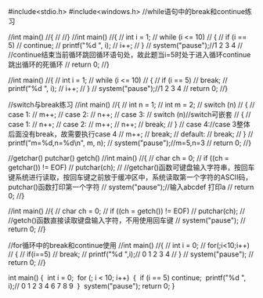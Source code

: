 #include<stdio.h>
#include<windows.h>
//while语句中的break和continue练习

//int main()
//{
//
//}
//int main()
//{
//	int i = 1;
//	while (i <= 10)
//	{
//		if (i == 5)
//			continue;
//		printf("%d ", i);
//		i++;
//	}
//	system("pause");//1 2 3 4 
//	//continue结束当前循环跳回循环语句处，故此题当i=5时处于进入循环continue跳出循环的死循环
//	return 0;
//}

//int main()
//{
//	int i = 1;
//	while (i <= 10)
//	{
//		if (i == 5)
//			break;
//		printf("%d ", i);
//		i++;
//	}
//	system("pause");//1 2 3 4
//	return 0;
//}

//switch与break练习
//int main()
//{
//	int n = 1;
//	int m = 2;
//	switch (n)
//	{
//	case 1:
//		m++;
//	case 2:
//		n++;
//	case 3:
//		switch (n)//switch可嵌套
//		{
//		case 1:
//			n++;
//		case 2:
//			m++;
//			n++;
//			break;
//		}
//	case 4://case 3整体后面没有break，故需要执行case 4
//		m++;
//		break;
//	default:
//		break;
//	}
//	printf("m=%d,n=%d\n", m, n);
//	system("pause");//m=5,n=3
//	return 0;
//}


//getchar() putchar() getch() 
//int main()
//{
//	char ch = 0;
//	if ((ch = getchar()) != EOF)
//         putchar(ch);
//	//getchar()函数可键盘输入字符串，按回车键系统进行读取，按回车键之前放于缓冲区中，系统读取第一个字符的ASCII码，putchar()函数打印第一个字符
//	system("pause");//输入abcdef  打印a
//	return 0;
//}

//int main()
//{
//	char ch = 0;
//	if ((ch = getch()) != EOF)
//		putchar(ch);
//	//getch()函数直接读取键盘输入字符，不用使用回车键
//	system("pause");
//	return 0;
//}

//for循环中的break和continue使用
//int main()
//{
//	int i = 0;
//	for(;i<10;i++)
//	{
//		if(i==5)
//		break;
//		printf("%d ",i);// 0 1 2 3 4
//	}
//	system("pause");
//	return 0;
//}

int main()
{
​	int i = 0;
​	for (; i < 10; i++)
​	{
​		if (i == 5)
​			continue;
​		printf("%d ", i);// 0 1 2 3 4 6 7 8 9
​	}
​	system("pause");
​	return 0;
}